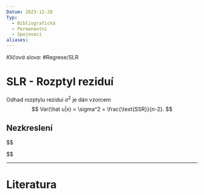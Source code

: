 ```yaml
---
Datum: 2023-12-28
Typ:
  - Bibliografická
  - Permanentní
  - Spojovací
aliases:
---
```

*Klíčová slova:* #Regrese/SLR 
# SLR - Rozptyl reziduí
Odhad rozptylu reziduí $\sigma^2$ je dán vzorcem
$$
Var(\hat u|x) = \sigma^2 = \frac{\text{SSR}}{n-2}.
$$
## Nezkreslení


$$

$$
- - -
# Literatura


